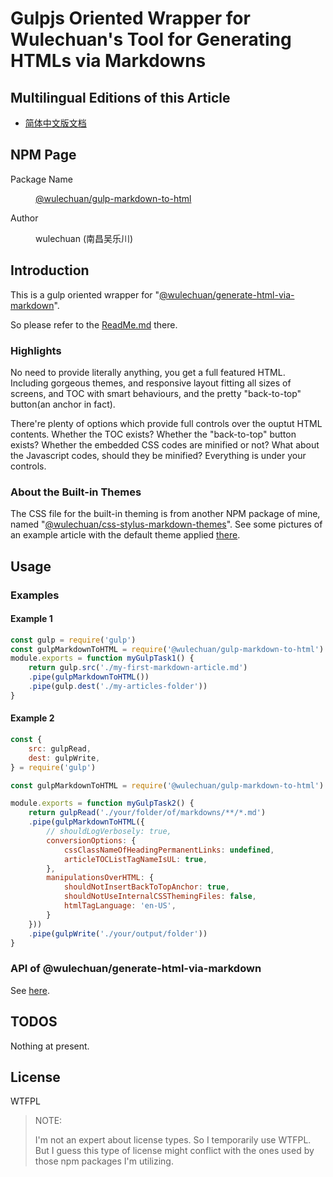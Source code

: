 # Gulpjs Oriented Wrapper for Wulechuan's Tool for Generating HTMLs via Markdowns

## Multilingual Editions of this Article

- [简体中文版文档](./ReadMe.zh-hans-CN.md)




## NPM Page

<dl>
<dt>Package Name</dt>
<dd>

[@wulechuan/gulp-markdown-to-html](https://www.npmjs.com/package/@wulechuan/gulp-markdown-to-html)

</dd>
<dt>Author</dt>
<dd><p>wulechuan (南昌吴乐川)</p></dd>
</dl>




## Introduction

This is a gulp oriented wrapper for "[@wulechuan/generate-html-via-markdown](https://www.npmjs.com/package/@wulechuan/generate-html-via-markdown)".

So please refer to the [ReadMe.md](https://github.com/wulechuan/wulechuan-generate-html-via-markdown/blob/master/ReadMe.md) there.

### Highlights

No need to provide literally anything, you get a full featured HTML. Including gorgeous themes, and responsive layout fitting all sizes of screens, and TOC with smart behaviours, and the pretty "back-to-top" button(an anchor in fact).

There're plenty of options which provide full controls over the ouptut HTML contents. Whether the TOC exists? Whether the "back-to-top" button exists? Whether the embedded CSS codes are minified or not? What about the Javascript codes, should they be minified? Everything is under your controls.

### About the Built-in Themes

The CSS file for the built-in theming is from another NPM package of mine, named "[@wulechuan/css-stylus-markdown-themes](https://www.npmjs.com/package/@wulechuan/css-stylus-markdown-themes)". See some pictures of an example article with the default theme applied [there](https://github.com/wulechuan/wulechuan-themes-for-htmls-via-markdowns/blob/master/docs/refs/en-US/application-examples.md).


## Usage

### Examples

#### Example 1

```js
const gulp = require('gulp')
const gulpMarkdownToHTML = require('@wulechuan/gulp-markdown-to-html')
module.exports = function myGulpTask1() {
    return gulp.src('./my-first-markdown-article.md')
    .pipe(gulpMarkdownToHTML())
    .pipe(gulp.dest('./my-articles-folder'))
}
```


#### Example 2

```js
const {
    src: gulpRead,
    dest: gulpWrite,
} = require('gulp')

const gulpMarkdownToHTML = require('@wulechuan/gulp-markdown-to-html')

module.exports = function myGulpTask2() {
    return gulpRead('./your/folder/of/markdowns/**/*.md')
    .pipe(gulpMarkdownToHTML({
        // shouldLogVerbosely: true,
        conversionOptions: {
            cssClassNameOfHeadingPermanentLinks: undefined,
            articleTOCListTagNameIsUL: true,
        },
        manipulationsOverHTML: {
            shouldNotInsertBackToTopAnchor: true,
            shouldNotUseInternalCSSThemingFiles: false,
            htmlTagLanguage: 'en-US',
        }
    }))
    .pipe(gulpWrite('./your/output/folder'))
}
```


### API of @wulechuan/generate-html-via-markdown

See [here](https://www.npmjs.com/package/@wulechuan/generate-html-via-markdown#api).





## TODOS

Nothing at present.



## License

WTFPL

> NOTE:
>
> I'm not an expert about license types. So I temporarily use WTFPL. But I guess this type of license might conflict with the ones used by those npm packages I'm utilizing.
